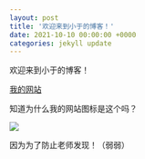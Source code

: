 ```yaml
---
layout: post
title: '欢迎来到小于的博客！'
date: 2021-10-10 00:00:00 +0000
categories: jekyll update
---
```


欢迎来到小于的博客！

[我的网站](https://web.xiaoyudxz.vercel.app)

知道为什么我的网站图标是这个吗？

![](https://web.xiaoyudxz.vercel.app/favicon.ico)

因为为了防止老师发现！（弱弱）
